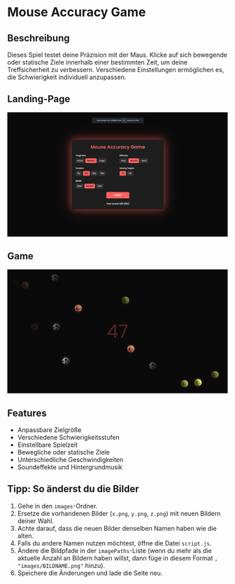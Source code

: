 # Mouse Accuracy Game

## Beschreibung

Dieses Spiel testet deine Präzision mit der Maus. Klicke auf sich bewegende oder statische Ziele innerhalb einer bestimmten Zeit, um deine Treffsicherheit zu verbessern. Verschiedene Einstellungen ermöglichen es, die Schwierigkeit individuell anzupassen.

## Landing-Page

![Landing Page](images/landing-page.png)

## Game

![Game](images/game.png)

## Features

- Anpassbare Zielgröße
- Verschiedene Schwierigkeitsstufen
- Einstellbare Spielzeit
- Bewegliche oder statische Ziele
- Unterschiedliche Geschwindigkeiten
- Soundeffekte und Hintergrundmusik

## Tipp: So änderst du die Bilder

1. Gehe in den `images`-Ordner.
2. Ersetze die vorhandenen Bilder (`x.png`, `y.png`, `z.png`) mit neuen Bildern deiner Wahl.
3. Achte darauf, dass die neuen Bilder denselben Namen haben wie die alten.
4. Falls du andere Namen nutzen möchtest, öffne die Datei `script.js`.
5. Ändere die Bildpfade in der `imagePaths`-Liste (wenn du mehr als die aktuelle Anzahl an Bildern haben willst, dann füge in diesem Format `, "images/BILDNAME.png"` hinzu).
6. Speichere die Änderungen und lade die Seite neu.
